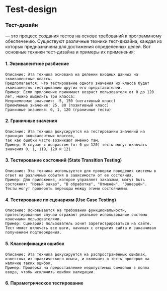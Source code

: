# Test-design
### Тест-дизайн 
— это процесс создания тестов на основе требований к программному обеспечению. Существуют различные техники тест-дизайна, каждая из которых предназначена для достижения определенных целей. Вот основные техники тест-дизайна и примеры их применения:
#### 1. Эквивалентное разбиение
```
Описание: Эта техника основана на делении входных данных на эквивалентные классы. 
Предполагается, что тестирование одного значения из класса будет эквивалентно тестированию других его представителей.
Пример: Если приложение принимает возраст пользователя от 0 до 120 лет, можно выделить три класса:
Неприемлемые значения: -5, 150 (негативный класс)
Приемлемые значения: 25, 80 (позитивный класс)
Граничные значения: 0, 1, 120 (граничные тесты)
```

#### 2. Граничные значения
```
Описание: Эта техника фокусируется на тестировании значений на границах эквивалентных классов, 
так как ошибки часто возникают именно там.
Пример: В случае с возрастом (от 0 до 120) тесты могут включать значения 0, 1, 119, 120 и 121
```

#### 3. Тестирование состояний (State Transition Testing)
```
Описание: Эта техника используется для проверки поведения системы в ответ на различные события в зависимости от ее состояния.
Пример: Для приложения, которое управляет заказами, могут быть состояния: "Новый заказ", "В обработке", "Отменён", "Завершён". 
Тесты могут проверять переходы между этими состояниями.
```

#### 4. Тестирование по сценариям (Use Case Testing)
```
Описание: Основывается на требовании функциональности, протестированные случаи отражают реальное использование системы конечными пользователями.
Пример: Сценарий: пользователь хочет зарегистрироваться на сайте. 
Тест может включать все шаги, начиная с открытия сайта и заканчивая получением подтверждения.
```

#### 5. Классификация ошибок
```
Описание: Эта техника фокусируется на распространённых ошибках, известных из практического опыта, и включает в тесты проверки на наличие таких ошибок.
Пример: Проверка на предоставление недопустимых символов в полях ввода, чтобы исключить ошибки валидации.
```

#### 6. Параметрическое тестирование
